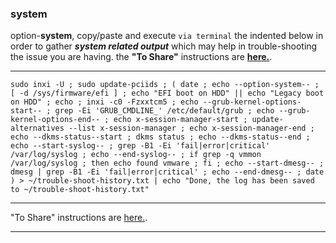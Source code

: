 ### system
option-**system**, 
copy/paste and execute `via terminal` the indented below in order to gather **_system related output_** which may help in trouble-shooting the issue you are having. the **"To Share"** instructions are [**here.**](https://github.com/two-dogs/the-kennel/blob/master/to-share.md).
***
`
sudo inxi -U ;
sudo update-pciids ;
(
  date ;
  echo --option-system-- ;
  [ -d /sys/firmware/efi ] ;
  echo "EFI boot on HDD" || echo "Legacy boot on HDD" ;
  echo ;
  inxi -c0 -Fzxxtcm5 ;
  echo --grub-kernel-options-start-- ;
  grep -Ei 'GRUB_CMDLINE_' /etc/default/grub ;
  echo --grub-kernel-options-end-- ;
  echo x-session-manager-start ;
  update-alternatives --list x-session-manager ;
  echo x-session-manager-end ;
  echo --dkms-status--start ;
  dkms status ;
  echo --dkms-status--end ;
  echo --start-syslog-- ;
  grep -B1 -Ei 'fail|error|critical' /var/log/syslog ;
  echo --end-syslog-- ;
  if grep -q vmmon /var/log/syslog ; then echo found vmware ; fi ;
  echo --start-dmesg-- ;
  dmesg | grep -B1 -Ei 'fail|error|critical' ;
  echo --end-dmesg-- ;
  date
) > ~/trouble-shoot-history.txt | echo "Done, the log has been saved to ~/trouble-shoot-history.txt"
`
***
 "To Share" instructions are [here.](https://github.com/two-dogs/the-kennel/blob/master/to-share.md).
***
